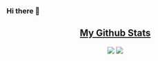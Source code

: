 ### Hi there 👋



<h2 align="center"><u>My Github Stats</u></h2>
<p align="center">
<img align="center" src="https://github-readme-stats.vercel.app/api/top-langs/?username=rodrigosfelix&layout=compact&theme=github_dark&langs_count=10&exclude_repo=kasweb">

<img align="center" src="https://github-readme-stats.vercel.app/api?username=rodrigosfelix&show=reviews,discussions_started,discussions_answered,prs_merged,prs_merged_percentage&count_private=true&show_icons=trueline_height=21&theme=github_dark">	
</p>
